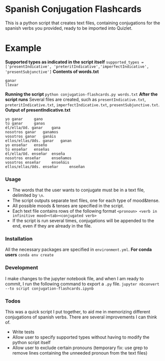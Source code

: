 # Spanish Conjugation Flashcards
This is a python script that creates text files, containing conjugations for the spanish verbs you provided, ready to be imported into Quizlet.

# Example
__Supported types as indicated in the script itself__
`supported_types = ['presentIndicative', 'preteritIndicative','imperfectIndicative', 'presentSubjunctive']`
__Contents of words.txt__
```
ganar
llevar
```
__Running the script__
`python conjugation-flashcards.py words.txt`
__After the script runs__
Several files are created, such as `presentIndicative.txt`,
`preteritIndicative.txt`, `imperfectIndicative.txt`, `presentSubjunctive.txt`.
__Output of presentIndicative.txt__
```
yo ganar	 gano
tú ganar	 ganas
él/ella/Ud. ganar	 gana
nosotros ganar	 ganamos
vosotros ganar	 ganáis
ellos/ellas/Uds. ganar	 ganan
yo enseñar	 enseño
tú enseñar	 enseñas
él/ella/Ud. enseñar	 enseña
nosotros enseñar	 enseñamos
vosotros enseñar	 enseñáis
ellos/ellas/Uds. enseñar	 enseñan
```
### Usage
- The words that the user wants to conjugate must be in a text file, delimited by `\n`.
- The script outputs separate text files, one for each type of mood&tense.
- All possible moods & tenses are specified in the script.
- Each text file contains rows of the following format `<pronoun> <verb in infinitive mood><tab><conjugated verb>`
- If the script is run several times, conjugations will be appended to the end, even if they are already in the file. 

### Installation
All the necessary packages are specified in `environment.yml`.
__For conda users__
`conda env create`

### Development
I make changes to the jupyter notebook file, and when I am ready to commit, I run the following command to export a `.py` file.
`jupyter nbconvert --to script conjugation-flashcards.ipynb`

### Todos
This was a quick script I put together, to aid me in memorizing different conjugations of spanish verbs. There are several improvements I can think of. 
- Write tests
- Allow user to specify supported types without having to modify the python script itself
- Allow user to exclude certain pronouns (temporary fix: use grep to remove lines containing the unneeded pronoun from the text files)

